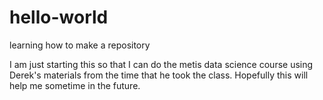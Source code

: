 # hello-world
learning how to make a repository

I am just starting this so that I can do the metis data science course using Derek's materials from the time that he took the class.
Hopefully this will help me sometime in the future.

